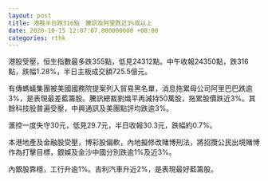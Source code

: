 ```yaml
---
layout: post
title: 港股半日跌316點　騰訊及阿里跌近3%或以上
date: 2020-10-15 12:07:07.000000000 +08:00
categories: rthk
---
```


港股受壓，恒生指數最多跌355點，低見24312點。中午收報24350點，跌316點，跌幅1.28%，半日主板成交額725.5億元。

有傳螞蟻集團被美國國務院提案列入貿易黑名單，消息拖累母公司阿里巴巴跌逾3%，是表現最差藍籌股。騰訊總裁劉熾平再減持50萬股，拖累股價跌近3%。其餘科技股普遍受壓，中興通訊及美團點評均跌逾3%。

滙控一度失守30元，低見29.7元，半日收報30.3元，跌幅約0.7%。

本港地產及金融股受壓，博彩股偏軟，內地擬修改賭博刑法，將招攬公民出境賭博作為打擊目標，銀娛及金沙中國分別跌逾1%及近3%。

內銀股靠穩，工行升逾1%。吉利汽車升近2%，是表現最好藍籌股。
